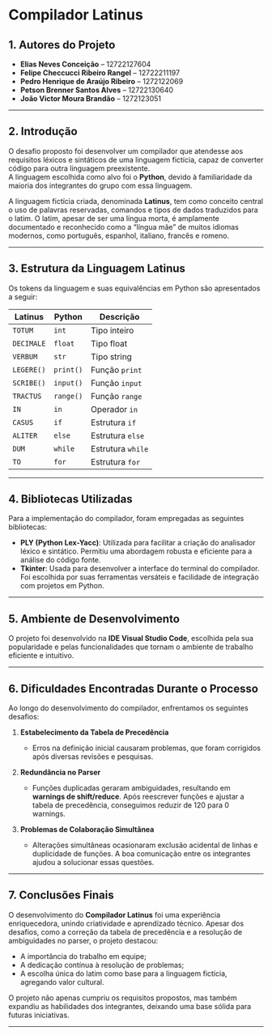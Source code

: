 # Compilador Latinus

## 1. Autores do Projeto
- **Elias Neves Conceição** – 12722127604  
- **Felipe Checcucci Ribeiro Rangel** – 12722211197  
- **Pedro Henrique de Araújo Ribeiro** – 1272122069  
- **Petson Brenner Santos Alves** – 12722130640  
- **João Victor Moura Brandão** – 1272123051  

---

## 2. Introdução
O desafio proposto foi desenvolver um compilador que atendesse aos requisitos léxicos e sintáticos de uma linguagem fictícia, capaz de converter código para outra linguagem preexistente.  
A linguagem escolhida como alvo foi o **Python**, devido à familiaridade da maioria dos integrantes do grupo com essa linguagem.  

A linguagem fictícia criada, denominada **Latinus**, tem como conceito central o uso de palavras reservadas, comandos e tipos de dados traduzidos para o latim. O latim, apesar de ser uma língua morta, é amplamente documentado e reconhecido como a “língua mãe” de muitos idiomas modernos, como português, espanhol, italiano, francês e romeno.

---

## 3. Estrutura da Linguagem Latinus
Os tokens da linguagem e suas equivalências em Python são apresentados a seguir:

| **Latinus**  | **Python**  | **Descrição**       |
|--------------|-------------|---------------------|
| `TOTUM`      | `int`       | Tipo inteiro        |
| `DECIMALE`   | `float`     | Tipo float          |
| `VERBUM`     | `str`       | Tipo string         |
| `LEGERE()`   | `print()`   | Função `print`      |
| `SCRIBE()`   | `input()`   | Função `input`      |
| `TRACTUS`    | `range()`   | Função `range`      |
| `IN`         | `in`        | Operador `in`       |
| `CASUS`      | `if`        | Estrutura `if`      |
| `ALITER`     | `else`      | Estrutura `else`    |
| `DUM`        | `while`     | Estrutura `while`   |
| `TO`         | `for`       | Estrutura `for`     |

---

## 4. Bibliotecas Utilizadas
Para a implementação do compilador, foram empregadas as seguintes bibliotecas:
- **PLY (Python Lex-Yacc)**: Utilizada para facilitar a criação do analisador léxico e sintático. Permitiu uma abordagem robusta e eficiente para a análise do código fonte.
- **Tkinter**: Usada para desenvolver a interface do terminal do compilador. Foi escolhida por suas ferramentas versáteis e facilidade de integração com projetos em Python.

---

## 5. Ambiente de Desenvolvimento
O projeto foi desenvolvido na **IDE Visual Studio Code**, escolhida pela sua popularidade e pelas funcionalidades que tornam o ambiente de trabalho eficiente e intuitivo.

---

## 6. Dificuldades Encontradas Durante o Processo
Ao longo do desenvolvimento do compilador, enfrentamos os seguintes desafios:

1. **Estabelecimento da Tabela de Precedência**  
   - Erros na definição inicial causaram problemas, que foram corrigidos após diversas revisões e pesquisas.

2. **Redundância no Parser**  
   - Funções duplicadas geraram ambiguidades, resultando em **warnings de shift/reduce**. Após reescrever funções e ajustar a tabela de precedência, conseguimos reduzir de 120 para 0 warnings.

3. **Problemas de Colaboração Simultânea**  
   - Alterações simultâneas ocasionaram exclusão acidental de linhas e duplicidade de funções. A boa comunicação entre os integrantes ajudou a solucionar essas questões.

---

## 7. Conclusões Finais
O desenvolvimento do **Compilador Latinus** foi uma experiência enriquecedora, unindo criatividade e aprendizado técnico. Apesar dos desafios, como a correção da tabela de precedência e a resolução de ambiguidades no parser, o projeto destacou:
- A importância do trabalho em equipe;
- A dedicação contínua à resolução de problemas;
- A escolha única do latim como base para a linguagem fictícia, agregando valor cultural.

O projeto não apenas cumpriu os requisitos propostos, mas também expandiu as habilidades dos integrantes, deixando uma base sólida para futuras iniciativas.

---



